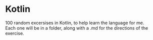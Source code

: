 # Kotlin  
  
100 random excersises in Kotlin, to help learn the language for me.  
Each one will be in a folder, along with a .md for the directions of the exercise.
